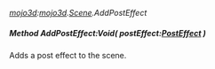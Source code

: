 _[mojo3d](../../modules/mojo3d/mojo3d-module.md):[mojo3d](../../modules/mojo3d/mojo3d-module.md).[Scene](../../modules/mojo3d/mojo3d-scene.md).AddPostEffect_
##### Method AddPostEffect:Void( postEffect:[PostEffect](../../modules/mojo3d/mojo3d-posteffect.md) )
Adds a post effect to the scene.
